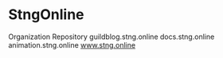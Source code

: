 # StngOnline
Organization Repository 
guildblog.stng.online
docs.stng.online
animation.stng.online
www.stng.online
